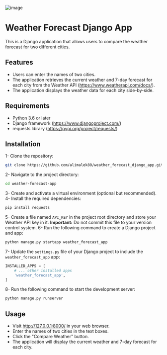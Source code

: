 ![image](https://github.com/alimalek80/weather_forecast_django_app/assets/21648858/88dfa8b3-41c3-40ac-9d4e-d27ad4415c1f)

# Weather Forecast Django App
This is a Django application that allows users to compare the weather forecast for two different cities.
## Features
- Users can enter the names of two cities.
- The application retrieves the current weather and 7-day forecast for each city from the Weather API (https://www.weatherapi.com/docs/).
- The application displays the weather data for each city side-by-side.
## Requirements
- Python 3.6 or later
- Django framework (https://www.djangoproject.com/)
- requests library (https://pypi.org/project/requests/)
## Installation
1- Clone the repository:
```bash
git clone https://github.com/alimalek80/weather_forecast_django_app.git
```
2- Navigate to the project directory:
```bash
cd weather-forecast-app
```
3- Create and activate a virtual environment (optional but recommended).
4- Install the required dependencies:
```bash
pip install requests
```
5- Create a file named `API_KEY` in the project root directory and store your Weather API key in it. **Important:** Do not commit this file to your version control system.
6- Run the following command to create a Django project and app:
```bash
python manage.py startapp weather_forecast_app
```
7- Update the ```settings.py``` file of your Django project to include the ```weather_forecast_app``` app:
```python
INSTALLED_APPS = [
    # ... other installed apps
    'weather_forecast_app',
]
```
8- Run the following command to start the development server:
```bash
python manage.py runserver
```
## Usage
- Visit http://127.0.0.1:8000/ in your web browser.
- Enter the names of two cities in the text boxes.
- Click the "Compare Weather" button.
- The application will display the current weather and 7-day forecast for each city.

